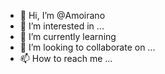 - 👋 Hi, I’m @Amoirano
- 👀 I’m interested in ...
- 🌱 I’m currently learning 
- 💞️ I’m looking to collaborate on ...
- 📫 How to reach me ...

<!---
Amoirano/Amoirano is a ✨ special ✨ repository because its `README.md` (this file) appears on your GitHub profile.
You can click the Preview link to take a look at your changes.
--->
